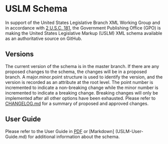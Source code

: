 # USLM Schema #


In support of the United States Legislative Branch XML Working Group and in accordance with [2 U.S.C. 181](https://api.fdsys.gov/link?collection=uscode&title=2&year=mostrecent&section=181), the Government Publishing Office (GPO) is making the United States Legislative Markup (USLM) XML schema available as an authoritative source on GitHub. 



## Versions ##
The current version of the schema is in the master branch. If there are any proposed changes to the schema, the changes will be in a proposed branch. A major.minor.point structure is used to identify the version, and the version is recorded as an attribute at the root level. The point number is incremented to indicate a non-breaking change while the minor number is incremented to indicate a breaking change. Breaking changes will only be implemented after all other options have been exhausted. Please refer to [CHANGELOG.md](CHANGELOG.md) for a summary of proposed and approved changes.  



## User Guide ##
Please refer to the User Guide in [PDF](USLM-User-Guide.pdf) or [Markdown] (USLM-User-Guide.md) for additional information about the schema. 

